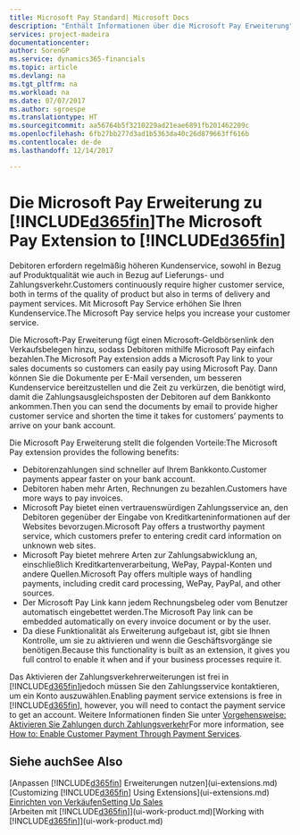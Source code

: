 ```yaml
---
title: Microsoft Pay Standard| Microsoft Docs
description: "Enthält Informationen über die Microsoft Pay Erweiterung"
services: project-madeira
documentationcenter: 
author: SorenGP
ms.service: dynamics365-financials
ms.topic: article
ms.devlang: na
ms.tgt_pltfrm: na
ms.workload: na
ms.date: 07/07/2017
ms.author: sgroespe
ms.translationtype: HT
ms.sourcegitcommit: aa56764b5f3210229ad21eae6891fb201462209c
ms.openlocfilehash: 6fb27bb277d3ad1b5363da40c26d879663ff616b
ms.contentlocale: de-de
ms.lasthandoff: 12/14/2017

---
```

# <a name="the-microsoft-pay-extension-to-included365finincludesd365finlongmdmd"></a><span data-ttu-id="ac3e6-103">Die Microsoft Pay Erweiterung zu [!INCLUDE[d365fin](includes/d365fin_long_md.md)]</span><span class="sxs-lookup"><span data-stu-id="ac3e6-103">The Microsoft Pay Extension to [!INCLUDE[d365fin](includes/d365fin_long_md.md)]</span></span>
<span data-ttu-id="ac3e6-104">Debitoren erfordern regelmäßig höheren Kundenservice, sowohl in Bezug auf Produktqualität wie auch in Bezug auf Lieferungs- und Zahlungsverkehr.</span><span class="sxs-lookup"><span data-stu-id="ac3e6-104">Customers continuously require higher customer service, both in terms of the quality of product but also in terms of delivery and payment services.</span></span> <span data-ttu-id="ac3e6-105">Mit Microsoft Pay Service erhöhen Sie Ihren Kundenservice.</span><span class="sxs-lookup"><span data-stu-id="ac3e6-105">The Microsoft Pay service helps you increase your customer service.</span></span>

<span data-ttu-id="ac3e6-106">Die Microsoft-Pay Erweiterung fügt einen Microsoft-Geldbörsenlink den Verkaufsbelegen hinzu, sodass Debitoren mithilfe Microsoft Pay einfach bezahlen.</span><span class="sxs-lookup"><span data-stu-id="ac3e6-106">The Microsoft Pay extension adds a Microsoft Pay link to your sales documents so customers can easily pay using Microsoft Pay.</span></span> <span data-ttu-id="ac3e6-107">Dann können Sie die Dokumente per E-Mail versenden, um besseren Kundenservice bereitzustellen und die Zeit zu verkürzen, die benötigt wird, damit die Zahlungsausgleichsposten der Debitoren auf dem Bankkonto ankommen.</span><span class="sxs-lookup"><span data-stu-id="ac3e6-107">Then you can send the documents by email to provide higher customer service and shorten the time it takes for customers’ payments to arrive on your bank account.</span></span>

<span data-ttu-id="ac3e6-108">Die Microsoft Pay Erweiterung stellt die folgenden Vorteile:</span><span class="sxs-lookup"><span data-stu-id="ac3e6-108">The Microsoft Pay extension provides the following benefits:</span></span>
- <span data-ttu-id="ac3e6-109">Debitorenzahlungen sind schneller auf Ihrem Bankkonto.</span><span class="sxs-lookup"><span data-stu-id="ac3e6-109">Customer payments appear faster on your bank account.</span></span>
- <span data-ttu-id="ac3e6-110">Debitoren haben mehr Arten, Rechnungen zu bezahlen.</span><span class="sxs-lookup"><span data-stu-id="ac3e6-110">Customers have more ways to pay invoices.</span></span>
- <span data-ttu-id="ac3e6-111">Microsoft Pay bietet einen vertrauenswürdigen Zahlungsservice an, den Debitoren gegenüber der Eingabe von Kreditkarteninformationen auf der Websites bevorzugen.</span><span class="sxs-lookup"><span data-stu-id="ac3e6-111">Microsoft Pay offers a trustworthy payment service, which customers prefer to entering credit card information on unknown web sites.</span></span>
- <span data-ttu-id="ac3e6-112">Microsoft Pay bietet mehrere Arten zur Zahlungsabwicklung an, einschließlich Kreditkartenverarbeitung, WePay, Paypal-Konten und andere Quellen.</span><span class="sxs-lookup"><span data-stu-id="ac3e6-112">Microsoft Pay offers multiple ways of handling payments, including credit card processing, WePay, PayPal, and other sources.</span></span>
- <span data-ttu-id="ac3e6-113">Der Microsoft Pay Link kann jedem Rechnungsbeleg oder vom Benutzer automatisch eingebettet werden.</span><span class="sxs-lookup"><span data-stu-id="ac3e6-113">The Microsoft Pay link can be embedded automatically on every invoice document or by the user.</span></span>
- <span data-ttu-id="ac3e6-114">Da diese Funktionalität als Erweiterung aufgebaut ist, gibt sie Ihnen Kontrolle, um sie zu aktivieren und wenn die Geschäftsvorgänge sie benötigen.</span><span class="sxs-lookup"><span data-stu-id="ac3e6-114">Because this functionality is built as an extension, it gives you full control to enable it when and if your business processes require it.</span></span>

<span data-ttu-id="ac3e6-115">Das Aktivieren der Zahlungsverkehrerweiterungen ist frei in [!INCLUDE[d365fin](includes/d365fin_md.md)]jedoch müssen Sie den Zahlungsservice kontaktieren, um ein Konto auszuwählen.</span><span class="sxs-lookup"><span data-stu-id="ac3e6-115">Enabling payment service extensions is free in [!INCLUDE[d365fin](includes/d365fin_md.md)], however, you will need to contact the payment service to get an account.</span></span> <span data-ttu-id="ac3e6-116">Weitere Informationen finden Sie unter [Vorgehensweise: Aktivieren Sie Zahlungen durch Zahlungsverkehr](sales-how-enable-payment-service-extensions.md)</span><span class="sxs-lookup"><span data-stu-id="ac3e6-116">For more information, see [How to: Enable Customer Payment Through Payment Services](sales-how-enable-payment-service-extensions.md).</span></span>

## <a name="see-also"></a><span data-ttu-id="ac3e6-117">Siehe auch</span><span class="sxs-lookup"><span data-stu-id="ac3e6-117">See Also</span></span>
<span data-ttu-id="ac3e6-118">[Anpassen [!INCLUDE[d365fin](includes/d365fin_md.md)] Erweiterungen nutzen](ui-extensions.md)</span><span class="sxs-lookup"><span data-stu-id="ac3e6-118">[Customizing [!INCLUDE[d365fin](includes/d365fin_md.md)] Using Extensions](ui-extensions.md)</span></span>  
[<span data-ttu-id="ac3e6-119">Einrichten von Verkäufen</span><span class="sxs-lookup"><span data-stu-id="ac3e6-119">Setting Up Sales</span></span>](sales-setup-sales.md)  
<span data-ttu-id="ac3e6-120">[Arbeiten mit [!INCLUDE[d365fin](includes/d365fin_md.md)]](ui-work-product.md)</span><span class="sxs-lookup"><span data-stu-id="ac3e6-120">[Working with [!INCLUDE[d365fin](includes/d365fin_md.md)]](ui-work-product.md)</span></span>

